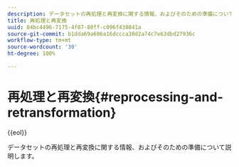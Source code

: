 ```yaml
---
description: データセットの再処理と再変換に関する情報、およびそのための準備について説明します。
title: 再処理と再変換
uuid: 04bc4496-7175-4f87-80ff-c096f430841a
source-git-commit: b1dda69a606a16dccca30d2a74c7e63dbd27936c
workflow-type: tm+mt
source-wordcount: '30'
ht-degree: 100%

---
```



# 再処理と再変換{#reprocessing-and-retransformation}

{{eol}}

データセットの再処理と再変換に関する情報、およびそのための準備について説明します。
